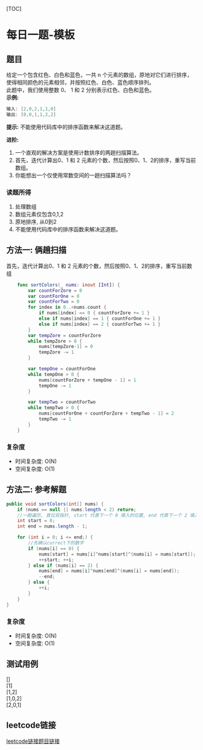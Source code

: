 [TOC]

# 每日一题-模板

## 题目
给定一个包含红色、白色和蓝色，一共 n 个元素的数组，原地对它们进行排序，使得相同颜色的元素相邻，并按照红色、白色、蓝色顺序排列。  
此题中，我们使用整数 0、 1 和 2 分别表示红色、白色和蓝色。  
**示例:**  
```java
输入: [2,0,2,1,1,0]
输出: [0,0,1,1,2,2]
```

**提示:**
不能使用代码库中的排序函数来解决这道题。

**进阶:**
1. 一个直观的解决方案是使用计数排序的两趟扫描算法。
2. 首先，迭代计算出0、1 和 2 元素的个数，然后按照0、1、2的排序，重写当前数组。
3. 你能想出一个仅使用常数空间的一趟扫描算法吗？

### 读题所得
1. 处理数组
2. 数组元素仅包含0,1,2
3. 原地排序, 从0到2
4. 不能使用代码库中的排序函数来解决这道题。

## 方法一: 俩趟扫描
首先，迭代计算出0、1 和 2 元素的个数，然后按照0、1、2的排序，重写当前数组  
```swift
    func sortColors(_ nums: inout [Int]) {
        var countForZore = 0
        var countForOne = 0
        var countForTwo = 0
        for index in 0..<nums.count {
            if nums[index] == 0 { countForZore += 1 }
            else if nums[index] == 1 { countForOne += 1 }
            else if nums[index] == 2 { countForTwo += 1 }
        }
        var tempZore = countForZore
        while tempZore > 0 { 
            nums[tempZore-1] = 0 
            tempZore -= 1
        }

        var tempOne = countForOne
        while tempOne > 0 { 
            nums[countForZore + tempOne - 1] = 1 
            tempOne -= 1
        }

        var tempTwo = countForTwo
        while tempTwo > 0 { 
            nums[countForOne + countForZore + tempTwo - 1] = 2
            tempTwo -= 1
        }
    }
```
### 复杂度
* 时间复杂度: O(N)
* 空间复杂度: O(1)

## 方法二: 参考解题
```java
public void sortColors(int[] nums) {
    if (nums == null || nums.length < 2) return;
    //一趟遍历, 首位双指针, start 代表下一个 0 填入的位置, end 代表下一个 2 填入的位置
    int start = 0;
    int end = nums.length - 1;

    for (int i = 0; i <= end;) {
        //先确认currect下的数字
        if (nums[i] == 0) {
            nums[start] = nums[i]^nums[start]^(nums[i] = nums[start]);
            ++start; ++i;
        } else if (nums[i] == 2) {
            nums[end] = nums[i]^nums[end]^(nums[i] = nums[end]);
            --end;
        } else {
            ++i;
        }
    }
}
```
### 复杂度
* 时间复杂度: O(N)
* 空间复杂度: O(1)

## 测试用例
[]  
[1]  
[1,2]  
[1,0,2]  
[2,0,1]  

## leetcode链接
[leetcode链接题目链接](https://leetcode-cn.com/problems//)  